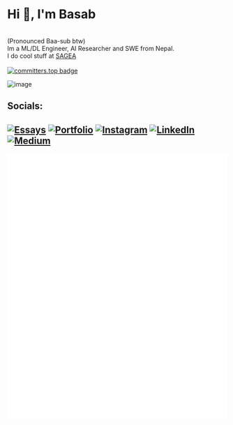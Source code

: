# Hi 👋, I'm Basab 
<br>(Pronounced Baa-sub btw)<br>Im a ML/DL Engineer, AI Researcher and SWE from Nepal. <br> I do cool stuff at [SAGEA](https://sagea.space) 
<br><br>[![committers.top badge](https://user-badge.committers.top/nepal_private/comethrusws.svg)](https://user-badge.committers.top/nepal_private/comethrusws)

<img width="638" height="236" alt="image" src="https://github.com/user-attachments/assets/16ac8ac9-0139-40ac-9179-babfc3aa09a6" />


## Socials:
[![Essays](https://img.shields.io/badge/Essays-0A9396?logo=bookstack&logoColor=white)](https://basab.bearblog.dev)
[![Portfolio](https://img.shields.io/badge/Portfolio-9B5DE5?logo=briefcase&logoColor=white)](https://basabjha.vercel.app)
[![Instagram](https://img.shields.io/badge/Instagram-%23E4405F.svg?logo=Instagram&logoColor=white)](https://instagram.com/comethrusws) [![LinkedIn](https://img.shields.io/badge/LinkedIn-%230077B5.svg?logo=linkedin&logoColor=white)](https://linkedin.com/in/basabjha) [![Medium](https://img.shields.io/badge/Medium-12100E?logo=medium&logoColor=white)](https://medium.com/@basabjha) 
---

![Metrics](https://github.com/comethrusws/comethrusws/blob/main/github-metrics.svg)
